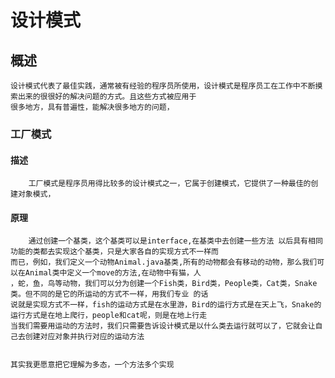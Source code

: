 # 设计模式

## 概述

    设计模式代表了最佳实践，通常被有经验的程序员所使用，设计模式是程序员工在工作中不断摸索出来的很很好的解决问题的方式。且这些方式被应用于
    很多地方，具有普遍性，能解决很多地方的问题，

### 工厂模式

#### 描述

        工厂模式是程序员用得比较多的设计模式之一，它属于创建模式，它提供了一种最佳的创建对象模式，

#### 原理

        通过创建一个基类，这个基类可以是interface,在基类中去创建一些方法 以后具有相同功能的类都去实现这个基类，只是大家各自的实现方式不一样而
    而已，例如，我们定义一个动物Animal.java基类,所有的动物都会有移动的动物，那么我们可以在Animal类中定义一个move的方法,在动物中有猫，人
    ，蛇，鱼，鸟等动物，我们可以分为创建一个Fish类，Bird类，People类，Cat类，Snake类。但不同的是它的所运动的方式不一样，用我们专业 的话
    说就是实现方式不一样，fish的运动方式是在水里游，Bird的运行方式是在天上飞，Snake的运行方式是在地上爬行，people和cat呢，则是在地上行走
    当我们需要用运动的方法时，我们只需要告诉设计模式是以什么类去运行就可以了，它就会让自己去创建对应对象并执行对应的运动方法


    其实我更愿意把它理解为多态，一个方法多个实现